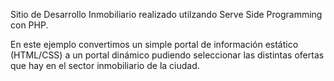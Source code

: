 Sitio de Desarrollo Inmobiliario realizado utilzando Serve Side Programming con PHP.

En este ejemplo convertimos un simple portal de información estático (HTML/CSS) a un portal dinámico pudiendo seleccionar las distintas ofertas que hay en el sector inmobiliario de la ciudad.